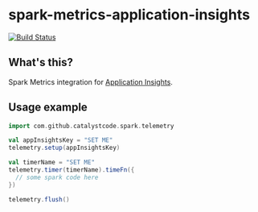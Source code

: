# spark-metrics-application-insights

[![Build Status](https://travis-ci.org/c-w/spark-metrics-application-insights.svg?branch=master)](https://travis-ci.org/c-w/spark-metrics-application-insights)

## What's this?

Spark Metrics integration for [Application Insights](https://docs.microsoft.com/en-us/azure/application-insights/app-insights-overview).

## Usage example

```scala
import com.github.catalystcode.spark.telemetry

val appInsightsKey = "SET ME"
telemetry.setup(appInsightsKey)

val timerName = "SET ME"
telemetry.timer(timerName).timeFn({
  // some spark code here
})

telemetry.flush()
```

